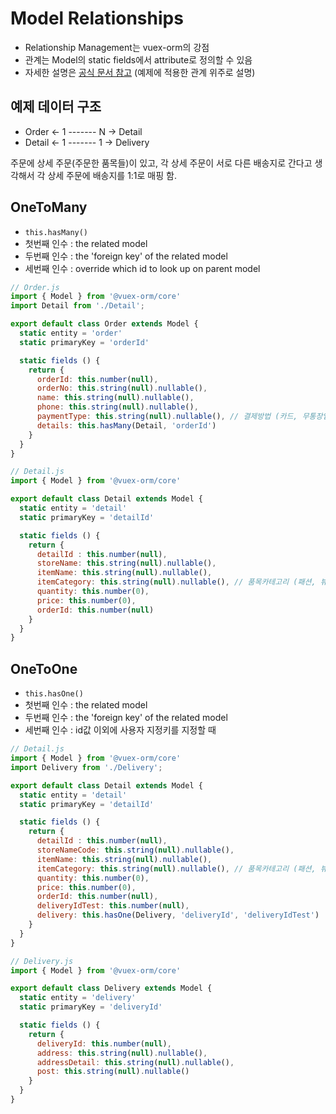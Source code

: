 # Model Relationships

* Relationship Management는 vuex-orm의 강점
* 관계는 Model의 static fields에서 attribute로 정의할 수 있음
* 자세한 설명은 [공식 문서 참고](https://vuex-orm.org/guide/model/relationships.html#one-to-one) \(예제에 적용한 관계 위주로 설명\)

## 예제 데이터 구조

* Order &lt;- 1 ------- N -&gt; Detail
* Detail &lt;- 1 ------- 1 -&gt; Delivery

주문에 상세 주문\(주문한 품목들\)이 있고, 각 상세 주문이 서로 다른 배송지로 간다고 생각해서 각 상세 주문에 배송지를 1:1로 매핑 함.

## OneToMany

* `this.hasMany()`
* 첫번째 인수 : the related model
* 두번째 인수 : the 'foreign key' of the related model
* 세번째 인수 : override which id to look up on parent model

```javascript
// Order.js
import { Model } from '@vuex-orm/core'
import Detail from './Detail';

export default class Order extends Model {
  static entity = 'order'
  static primaryKey = 'orderId'

  static fields () {
    return {
      orderId: this.number(null),
      orderNo: this.string(null).nullable(),
      name: this.string(null).nullable(),
      phone: this.string(null).nullable(),
      paymentType: this.string(null).nullable(), // 결제방법 (카드, 무통장입금)
      details: this.hasMany(Detail, 'orderId')
    }
  }
}
```

```javascript
// Detail.js
import { Model } from '@vuex-orm/core'

export default class Detail extends Model {
  static entity = 'detail'
  static primaryKey = 'detailId'

  static fields () {
    return {
      detailId : this.number(null),
      storeName: this.string(null).nullable(),
      itemName: this.string(null).nullable(),
      itemCategory: this.string(null).nullable(), // 품목카테고리 (패션, 뷰티, 식품, 생필품, 디지털)
      quantity: this.number(0),
      price: this.number(0),
      orderId: this.number(null)
    }
  }
}
```

## OneToOne

* `this.hasOne()`
* 첫번째 인수 : the related model
* 두번째 인수 : the 'foreign key' of the related model
* 세번째 인수 : id값 이외에 사용자 지정키를 지정할 때

```javascript
// Detail.js
import { Model } from '@vuex-orm/core'
import Delivery from './Delivery';

export default class Detail extends Model {
  static entity = 'detail'
  static primaryKey = 'detailId'

  static fields () {
    return {
      detailId : this.number(null),
      storeNameCode: this.string(null).nullable(),
      itemName: this.string(null).nullable(),
      itemCategory: this.string(null).nullable(), // 품목카테고리 (패션, 뷰티, 식품, 생필품, 디지털)
      quantity: this.number(0),
      price: this.number(0),
      orderId: this.number(null),
      deliveryIdTest: this.number(null),
      delivery: this.hasOne(Delivery, 'deliveryId', 'deliveryIdTest')
    }
  }
}
```

```javascript
// Delivery.js
import { Model } from '@vuex-orm/core'

export default class Delivery extends Model {
  static entity = 'delivery'
  static primaryKey = 'deliveryId'

  static fields () {
    return {
      deliveryId: this.number(null),
      address: this.string(null).nullable(),
      addressDetail: this.string(null).nullable(),
      post: this.string(null).nullable()
    }
  }
}
```





